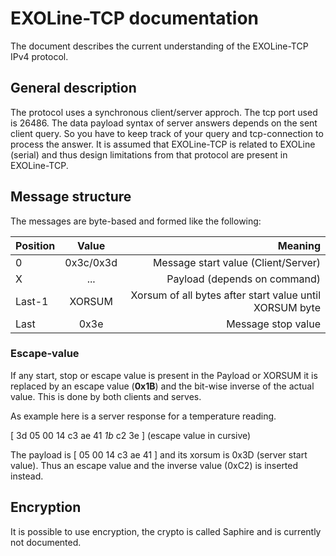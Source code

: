 EXOLine-TCP documentation
=========================

The document describes the current understanding of the EXOLine-TCP IPv4 protocol.

General description
-------------------

The protocol uses a synchronous client/server approch. The tcp port used is 26486.
The data payload syntax of server answers depends on the sent client query. So you
have to keep track of your query and tcp-connection to process the answer. It is assumed
that EXOLine-TCP is related to EXOLine (serial) and thus design limitations from that protocol
are present in EXOLine-TCP.



Message structure
-----------------

The messages are byte-based and formed like the following:

| Position      | Value         | Meaning|
| ------------- |:-------------:| -----:|
| 0             | 0x3c/0x3d     | Message start value (Client/Server) |
| X             | ...           | Payload (depends on command) |
| Last-1        | XORSUM        | Xorsum of all bytes after start value until XORSUM byte |
| Last          | 0x3e          | Message stop value |

### Escape-value

If any start, stop or escape value is present in the Payload or XORSUM it is
replaced by an escape value (**0x1B**) and the bit-wise inverse of the actual value.
This is done by both clients and serves.

As example here is a server response for a temperature reading.

[ 3d 05 00 14 c3 ae 41 *1b* c2 3e ] (escape value in cursive)

The payload is [ 05 00 14 c3 ae 41 ] and its xorsum is 0x3D (server start value).
Thus an escape value and the inverse value (0xC2) is inserted instead.

Encryption
----------

It is possible to use encryption, the crypto is called Saphire and is currently not documented.
